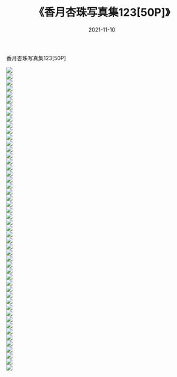 ﻿---
layout: post
title:  《香月杏珠写真集123[50P]》
date:   2021-11-10
img: http://pic.660000.xyz/1:/性感/2021/香月杏珠写真集123[50P]/000.jpg
categories: [美女, 清纯, 唯美]
---

香月杏珠写真集123[50P]

  ![](http://pic.660000.xyz/1:/性感/2021/香月杏珠写真集123[50P]/001.jpg) <br> ![](http://pic.660000.xyz/1:/性感/2021/香月杏珠写真集123[50P]/002.jpg) <br> ![](http://pic.660000.xyz/1:/性感/2021/香月杏珠写真集123[50P]/003.jpg) <br> ![](http://pic.660000.xyz/1:/性感/2021/香月杏珠写真集123[50P]/004.jpg) <br> ![](http://pic.660000.xyz/1:/性感/2021/香月杏珠写真集123[50P]/005.jpg) <br> ![](http://pic.660000.xyz/1:/性感/2021/香月杏珠写真集123[50P]/006.jpg) <br> ![](http://pic.660000.xyz/1:/性感/2021/香月杏珠写真集123[50P]/007.jpg) <br> ![](http://pic.660000.xyz/1:/性感/2021/香月杏珠写真集123[50P]/008.jpg) <br> ![](http://pic.660000.xyz/1:/性感/2021/香月杏珠写真集123[50P]/009.jpg) <br> ![](http://pic.660000.xyz/1:/性感/2021/香月杏珠写真集123[50P]/010.jpg) <br> ![](http://pic.660000.xyz/1:/性感/2021/香月杏珠写真集123[50P]/011.jpg) <br> ![](http://pic.660000.xyz/1:/性感/2021/香月杏珠写真集123[50P]/012.jpg) <br> ![](http://pic.660000.xyz/1:/性感/2021/香月杏珠写真集123[50P]/013.jpg) <br> ![](http://pic.660000.xyz/1:/性感/2021/香月杏珠写真集123[50P]/014.jpg) <br> ![](http://pic.660000.xyz/1:/性感/2021/香月杏珠写真集123[50P]/015.jpg) <br> ![](http://pic.660000.xyz/1:/性感/2021/香月杏珠写真集123[50P]/016.jpg) <br> ![](http://pic.660000.xyz/1:/性感/2021/香月杏珠写真集123[50P]/017.jpg) <br> ![](http://pic.660000.xyz/1:/性感/2021/香月杏珠写真集123[50P]/018.jpg) <br> ![](http://pic.660000.xyz/1:/性感/2021/香月杏珠写真集123[50P]/019.jpg) <br> ![](http://pic.660000.xyz/1:/性感/2021/香月杏珠写真集123[50P]/020.jpg) <br> ![](http://pic.660000.xyz/1:/性感/2021/香月杏珠写真集123[50P]/021.jpg) <br> ![](http://pic.660000.xyz/1:/性感/2021/香月杏珠写真集123[50P]/022.jpg) <br> ![](http://pic.660000.xyz/1:/性感/2021/香月杏珠写真集123[50P]/023.jpg) <br> ![](http://pic.660000.xyz/1:/性感/2021/香月杏珠写真集123[50P]/024.jpg) <br> ![](http://pic.660000.xyz/1:/性感/2021/香月杏珠写真集123[50P]/025.jpg) <br> ![](http://pic.660000.xyz/1:/性感/2021/香月杏珠写真集123[50P]/026.jpg) <br> ![](http://pic.660000.xyz/1:/性感/2021/香月杏珠写真集123[50P]/027.jpg) <br> ![](http://pic.660000.xyz/1:/性感/2021/香月杏珠写真集123[50P]/028.jpg) <br> ![](http://pic.660000.xyz/1:/性感/2021/香月杏珠写真集123[50P]/029.jpg) <br> ![](http://pic.660000.xyz/1:/性感/2021/香月杏珠写真集123[50P]/030.jpg) <br> ![](http://pic.660000.xyz/1:/性感/2021/香月杏珠写真集123[50P]/031.jpg) <br> ![](http://pic.660000.xyz/1:/性感/2021/香月杏珠写真集123[50P]/032.jpg) <br> ![](http://pic.660000.xyz/1:/性感/2021/香月杏珠写真集123[50P]/033.jpg) <br> ![](http://pic.660000.xyz/1:/性感/2021/香月杏珠写真集123[50P]/034.jpg) <br> ![](http://pic.660000.xyz/1:/性感/2021/香月杏珠写真集123[50P]/035.jpg) <br> ![](http://pic.660000.xyz/1:/性感/2021/香月杏珠写真集123[50P]/036.jpg) <br> ![](http://pic.660000.xyz/1:/性感/2021/香月杏珠写真集123[50P]/037.jpg) <br> ![](http://pic.660000.xyz/1:/性感/2021/香月杏珠写真集123[50P]/038.jpg) <br> ![](http://pic.660000.xyz/1:/性感/2021/香月杏珠写真集123[50P]/039.jpg) <br> ![](http://pic.660000.xyz/1:/性感/2021/香月杏珠写真集123[50P]/040.jpg) <br> ![](http://pic.660000.xyz/1:/性感/2021/香月杏珠写真集123[50P]/041.jpg) <br> ![](http://pic.660000.xyz/1:/性感/2021/香月杏珠写真集123[50P]/042.jpg) <br> ![](http://pic.660000.xyz/1:/性感/2021/香月杏珠写真集123[50P]/043.jpg) <br> ![](http://pic.660000.xyz/1:/性感/2021/香月杏珠写真集123[50P]/044.jpg) <br> ![](http://pic.660000.xyz/1:/性感/2021/香月杏珠写真集123[50P]/045.jpg) <br> ![](http://pic.660000.xyz/1:/性感/2021/香月杏珠写真集123[50P]/046.jpg) <br> ![](http://pic.660000.xyz/1:/性感/2021/香月杏珠写真集123[50P]/047.jpg) <br> ![](http://pic.660000.xyz/1:/性感/2021/香月杏珠写真集123[50P]/048.jpg) <br> ![](http://pic.660000.xyz/1:/性感/2021/香月杏珠写真集123[50P]/049.jpg) <br> ![](http://pic.660000.xyz/1:/性感/2021/香月杏珠写真集123[50P]/050.jpg) <br>